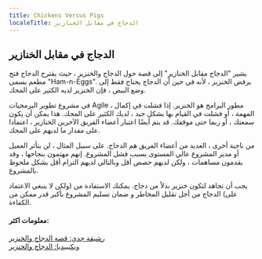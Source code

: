 ```yaml
---
title: Chickens Versus Pigs
localeTitle: الدجاج في مقابل الخنازير
---
```

## الدجاج في مقابل الخنازير

يشير "الدجاج مقابل الخنازير" إلى قصة حول الدجاج والخنزير ، حيث يقترح الدجاج فتح مطعم يسمى "Ham-n-Eggs". يرفض الخنزير ، لأنه في حين أن الدجاج يحتاج فقط إلى وضع البيض ، فإن الخنزير لديه الكثير على المحك.

في مشروع تطوير البرمجيات Agile ، مطور البرامج هو الخنزير. إذا فشلت في إكمال المهمة ، أو فشلت في القيام بها بشكل جيد ، لديك الكثير على المحك. هذا يمكن أن يكون سمعتك ، أو ربما حتى موقفك. قد يتم أيضًا اعتبار أعضاء الفريق الآخرين الخنازير ، اعتمادا على مقدار ما لديهم على المحك.

من ناحية أخرى ، العديد من أعضاء الفريق هم الدجاج. على سبيل المثال ، لن يتأثر العميل أو مدير المشروع عالي المستوى بسبب فشل المشروع. إنهم مهتمون بنجاحها ، وقد يقدمون مساهمات ، ولكن لديهم حصص أقل وبالتالي لديهم التزام أقل بشكل ملحوظ بالمشروع.

يجب أن تجاهد لتكون خنزير بدلاً من دجاج. يمكنك الاستفادة من (ولكن لا ينبغي الاعتماد على) الدجاج من أجل تقليل المخاطر و ضمان تسليم المشروع بأكبر قدر ممكن من الكفاءة.

#### معلومات اكثر:

[رشيقة جدي: قصة الدجاج والخنزير](http://www.agilejedi.com/chickenandpig)  
[ويكيبيديا: الدجاج والخنزير](https://en.wikipedia.org/wiki/The_Chicken_and_the_Pig)